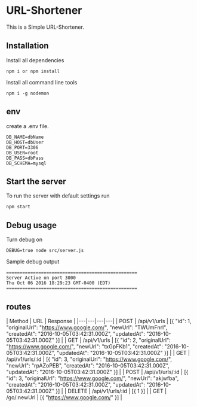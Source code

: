 # URL-Shortener
This is a Simple URL-Shortener.

## Installation

Install all dependencies
```
npm i or npm install
```

Install all command line tools
```
npm i -g nodemon
```

## env
create a .env file.
```
DB_NAME=dbName
DB_HOST=dbUser
DB_PORT=3306
DB_USER=root
DB_PASS=dbPass
DB_SCHEMA=mysql
```

## Start the server

To run the server with default settings run
```
npm start
```

## Debug usage

Turn debug on
```
DEBUG=true node src/server.js
```

Sample debug output
```
=================================================
Server Active on port 3000
Thu Oct 06 2016 18:29:23 GMT-0400 (EDT)
=================================================
```

## routes

| Method | URL | Response |
|---|---|---|---|
| POST | /api/v1/urls | [{ "id": 1, "originalUrl": "https://www.google.com/", "newUrl": "TWUmFnrl", "createdAt": "2016-10-05T03:42:31.000Z", "updatedAt": "2016-10-05T03:42:31.000Z" }] |
| GET | /api/v1/urls | [{ "id": 2, "originalUrl": "https://www.google.com/", "newUrl": "txGpFKb1", "createdAt": "2016-10-05T03:42:31.000Z", "updatedAt": "2016-10-05T03:42:31.000Z" }] |
| GET | /api/v1/urls/:id | [{ "id": 3, "originalUrl": "https://www.google.com/", "newUrl": "rpAZoPEB", "createdAt": "2016-10-05T03:42:31.000Z", "updatedAt": "2016-10-05T03:42:31.000Z" }] |
| POST | /api/v1/urls/:id | [{ "id": 3, "originalUrl": "https://www.google.com/", "newUrl": "akjwfba", "createdAt": "2016-10-05T03:42:31.000Z", "updatedAt": "2016-10-05T03:42:31.000Z" }] |
| DELETE | /api/v1/urls/:id | [{ 1 }] |
| GET | /go/:newUrl | [{ "https://www.google.com/" }] |
